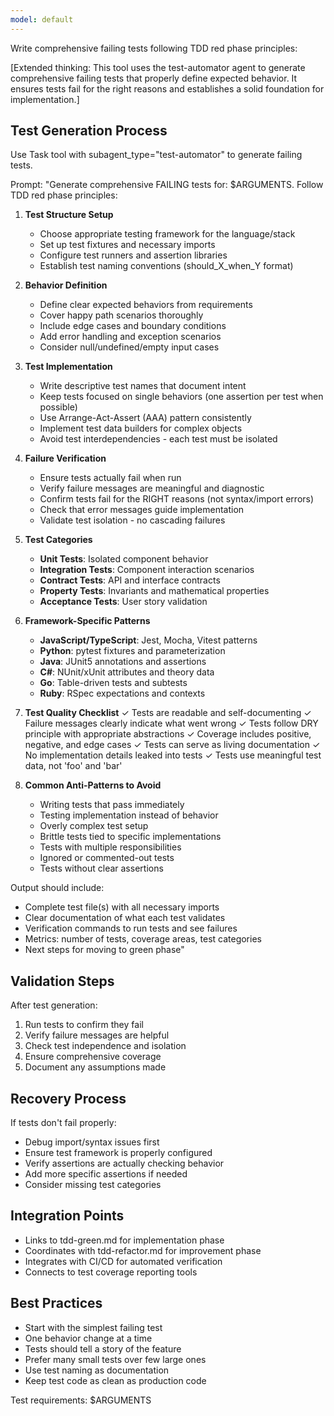 ```yaml
---
model: default
---
```


Write comprehensive failing tests following TDD red phase principles:

[Extended thinking: This tool uses the test-automator agent to generate comprehensive failing tests that properly define expected behavior. It ensures tests fail for the right reasons and establishes a solid foundation for implementation.]

## Test Generation Process

Use Task tool with subagent_type="test-automator" to generate failing tests.

Prompt: "Generate comprehensive FAILING tests for: $ARGUMENTS. Follow TDD red phase principles:

1. **Test Structure Setup**
   - Choose appropriate testing framework for the language/stack
   - Set up test fixtures and necessary imports
   - Configure test runners and assertion libraries
   - Establish test naming conventions (should_X_when_Y format)

2. **Behavior Definition**
   - Define clear expected behaviors from requirements
   - Cover happy path scenarios thoroughly
   - Include edge cases and boundary conditions
   - Add error handling and exception scenarios
   - Consider null/undefined/empty input cases

3. **Test Implementation**
   - Write descriptive test names that document intent
   - Keep tests focused on single behaviors (one assertion per test when possible)
   - Use Arrange-Act-Assert (AAA) pattern consistently
   - Implement test data builders for complex objects
   - Avoid test interdependencies - each test must be isolated

4. **Failure Verification**
   - Ensure tests actually fail when run
   - Verify failure messages are meaningful and diagnostic
   - Confirm tests fail for the RIGHT reasons (not syntax/import errors)
   - Check that error messages guide implementation
   - Validate test isolation - no cascading failures

5. **Test Categories**
   - **Unit Tests**: Isolated component behavior
   - **Integration Tests**: Component interaction scenarios
   - **Contract Tests**: API and interface contracts
   - **Property Tests**: Invariants and mathematical properties
   - **Acceptance Tests**: User story validation

6. **Framework-Specific Patterns**
   - **JavaScript/TypeScript**: Jest, Mocha, Vitest patterns
   - **Python**: pytest fixtures and parameterization
   - **Java**: JUnit5 annotations and assertions
   - **C#**: NUnit/xUnit attributes and theory data
   - **Go**: Table-driven tests and subtests
   - **Ruby**: RSpec expectations and contexts

7. **Test Quality Checklist**
   ✓ Tests are readable and self-documenting
   ✓ Failure messages clearly indicate what went wrong
   ✓ Tests follow DRY principle with appropriate abstractions
   ✓ Coverage includes positive, negative, and edge cases
   ✓ Tests can serve as living documentation
   ✓ No implementation details leaked into tests
   ✓ Tests use meaningful test data, not 'foo' and 'bar'

8. **Common Anti-Patterns to Avoid**
   - Writing tests that pass immediately
   - Testing implementation instead of behavior
   - Overly complex test setup
   - Brittle tests tied to specific implementations
   - Tests with multiple responsibilities
   - Ignored or commented-out tests
   - Tests without clear assertions

Output should include:
- Complete test file(s) with all necessary imports
- Clear documentation of what each test validates
- Verification commands to run tests and see failures
- Metrics: number of tests, coverage areas, test categories
- Next steps for moving to green phase"

## Validation Steps

After test generation:
1. Run tests to confirm they fail
2. Verify failure messages are helpful
3. Check test independence and isolation
4. Ensure comprehensive coverage
5. Document any assumptions made

## Recovery Process

If tests don't fail properly:
- Debug import/syntax issues first
- Ensure test framework is properly configured
- Verify assertions are actually checking behavior
- Add more specific assertions if needed
- Consider missing test categories

## Integration Points

- Links to tdd-green.md for implementation phase
- Coordinates with tdd-refactor.md for improvement phase
- Integrates with CI/CD for automated verification
- Connects to test coverage reporting tools

## Best Practices

- Start with the simplest failing test
- One behavior change at a time
- Tests should tell a story of the feature
- Prefer many small tests over few large ones
- Use test naming as documentation
- Keep test code as clean as production code

Test requirements: $ARGUMENTS
